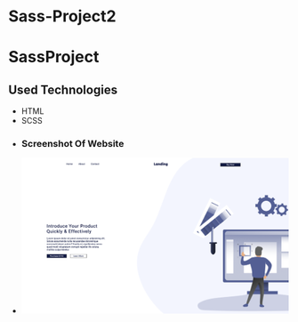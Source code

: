 # Sass-Project2
# SassProject 
## Used Technologies 
* HTML
* SCSS
* ### Screenshot Of Website
* ![Ekran resmi1](https://github.com/CavdarEsra/Sass-Project2/blob/main/Sass1.png)
